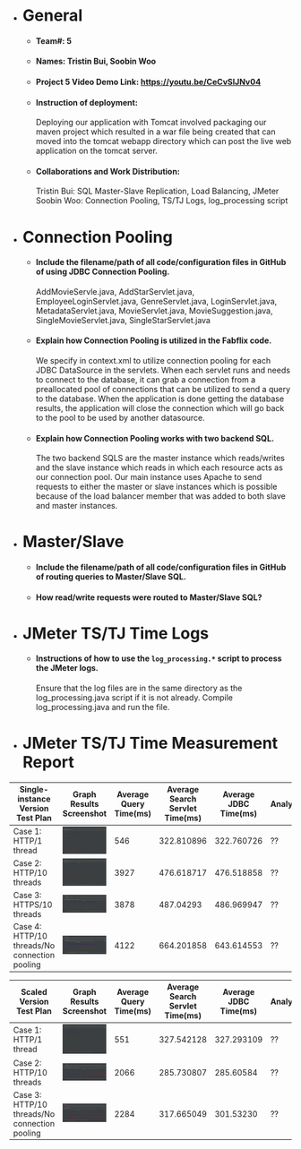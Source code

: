 - # General

  - #### Team#: 5

  - #### Names: Tristin Bui, Soobin Woo

  - #### Project 5 Video Demo Link: https://youtu.be/CeCvSlJNv04

  - #### Instruction of deployment:

    Deploying our application with Tomcat involved packaging our maven project
    which resulted in a war file being created that can moved into the tomcat
    webapp directory which can post the live web application on the tomcat
    server.

  - #### Collaborations and Work Distribution:
    Tristin Bui: SQL Master-Slave Replication, Load Balancing, JMeter
    Soobin Woo: Connection Pooling, TS/TJ Logs, log_processing script

- # Connection Pooling

  - #### Include the filename/path of all code/configuration files in GitHub of using JDBC Connection Pooling.
    AddMovieServle.java, AddStarServlet.java, EmployeeLoginServlet.java, GenreServlet.java, LoginServlet.java, MetadataServlet.java, MovieServlet.java, MovieSuggestion.java, SingleMovieServlet.java, SingleStarServlet.java
  - #### Explain how Connection Pooling is utilized in the Fabflix code.
    We specify in context.xml to utilize connection pooling for each JDBC DataSource in the servlets. When each servlet runs and needs to connect to the database, it can grab a connection from a preallocated pool of connections that can be utilized to send a query to the database. When the application is done getting the database results, the application will close the connection which will go back to the pool to be used by another datasource.
  - #### Explain how Connection Pooling works with two backend SQL.
    The two backend SQLS are the master instance which reads/writes and the slave instance which reads in which each resource acts as our connection pool. Our main instance uses Apache to send requests to either the master or slave instances which is possible because of the load balancer member that was added to both slave and master instances.

- # Master/Slave

  - #### Include the filename/path of all code/configuration files in GitHub of routing queries to Master/Slave SQL.

  - #### How read/write requests were routed to Master/Slave SQL?

- # JMeter TS/TJ Time Logs

  - #### Instructions of how to use the `log_processing.*` script to process the JMeter logs.
    Ensure that the log files are in the same directory as the log_processing.java script if it is not already. Compile log_processing.java and run the file.

- # JMeter TS/TJ Time Measurement Report

| **Single-instance Version Test Plan**         | **Graph Results Screenshot**  | **Average Query Time(ms)** | **Average Search Servlet Time(ms)** | **Average JDBC Time(ms)** | **Analysis** |
| --------------------------------------------- | ----------------------------- | -------------------------- | ----------------------------------- | ------------------------- | ------------ |
| Case 1: HTTP/1 thread                         | ![](jmeter_reports/case1.png) | 546                        | 322.810896                          | 322.760726                | ??           |
| Case 2: HTTP/10 threads                       | ![](jmeter_reports/case2.png) | 3927                       | 476.618717                          | 476.518858                | ??           |
| Case 3: HTTPS/10 threads                      | ![](jmeter_reports/case3.png) | 3878                       | 487.04293                           | 486.969947                | ??           |
| Case 4: HTTP/10 threads/No connection pooling | ![](jmeter_reports/case4.png) | 4122                       | 664.201858                          | 643.614553                | ??           |

| **Scaled Version Test Plan**                  | **Graph Results Screenshot**         | **Average Query Time(ms)** | **Average Search Servlet Time(ms)** | **Average JDBC Time(ms)** | **Analysis** |
| --------------------------------------------- | ------------------------------------ | -------------------------- | ----------------------------------- | ------------------------- | ------------ |
| Case 1: HTTP/1 thread                         | ![](jmeter_reports/case1_scaled.png) | 551                        | 327.542128                          | 327.293109                | ??           |
| Case 2: HTTP/10 threads                       | ![](jmeter_reports/case2_scaled.png) | 2066                       | 285.730807                          | 285.60584                 | ??           |
| Case 3: HTTP/10 threads/No connection pooling | ![](jmeter_reports/case3_scaled.png) | 2284                       | 317.665049                          | 301.53230                 | ??           |
